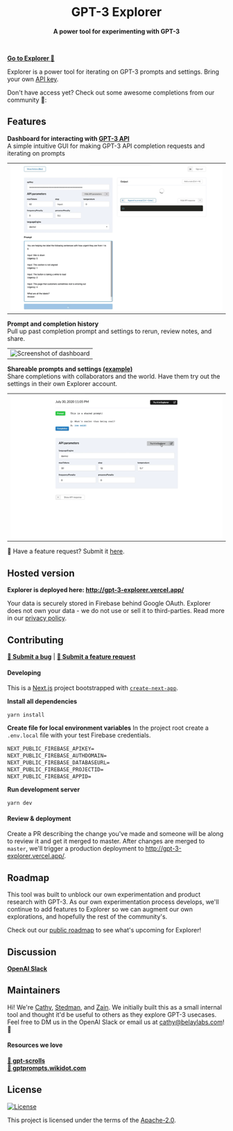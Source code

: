 <div align="center">
  <h1 href="http://gpt-3-explorer.vercel.app/">GPT-3 Explorer</h1>
  <p>
    <strong>A power tool for experimenting with GPT-3</strong>
  </p>
  <br />
</div>


<strong>[Go to Explorer 🚀](http://gpt-3-explorer.vercel.app/)</strong>

Explorer is a power tool for iterating on GPT-3 prompts and settings. Bring your own [API key](https://beta.openai.com/).

Don't have access yet? Check out some awesome completions from our community 🤗:



## Features

**Dashboard for interacting with [GPT-3 API](https://beta.openai.com/api-ref)**\
A simple intuitive GUI for making GPT-3 API completion requests and iterating on prompts
<table><tr><td>
<img src="misc/dashboard.gif" width=500 alt="Screenshot of dashboard">
</td></tr></table>


**Prompt and completion history**\
Pull up past completion prompt and settings to rerun, review notes, and share.
<table><tr><td>
<img src="misc/history.gif" width=500 alt="Screenshot of dashboard">
</td></tr></table>

**Shareable prompts and settings [(example)](https://gpt-3-explorer.vercel.app/p/R5WLwJTNWcCP7b0xwvEM)**\
Share completions with collaborators and the world. Have them try out the settings in their own Explorer account.
<table><tr><td>
<img src="misc/share.gif" width=500 alt="Screenshot of dashboard">
</td></tr></table>


🐥 Have a feature request? Submit it [here](https://github.com/belay-labs/gpt-explorer/issues/new?labels=feature-request&template=feature_request.md).


## Hosted version

**Explorer is deployed here: http://gpt-3-explorer.vercel.app/**

Your data is securely stored in Firebase behind Google OAuth. Explorer does not own your data - we do not use or sell it to third-parties. Read more in our [privacy policy](https://www.notion.so/belay/GPT-3-Explorer-Data-Privacy-cc78082a1d994b7ab8d37df0039a5017).


## Contributing

**[🐛 Submit a bug](https://github.com/belay-labs/gpt-explorer/issues/new?labels=bug&template=bug_report.md)** | **[🐥 Submit a feature request](https://github.com/belay-labs/gpt-explorer/issues/new?labels=feature-request&template=feature_request.md)**


#### Developing
This is a [Next.js](https://nextjs.org/) project bootstrapped with [`create-next-app`](https://github.com/vercel/next.js/tree/canary/packages/create-next-app).

**Install all dependencies**
```
yarn install
```

**Create file for local environment variables**
In the project root create a `.env.local` file with your test Firebase credentials.
```
NEXT_PUBLIC_FIREBASE_APIKEY=
NEXT_PUBLIC_FIREBASE_AUTHDOMAIN=
NEXT_PUBLIC_FIREBASE_DATABASEURL=
NEXT_PUBLIC_FIREBASE_PROJECTID=
NEXT_PUBLIC_FIREBASE_APPID=
```

**Run development server**
```
yarn dev
```


#### Review & deployment
 
Create a PR describing the change you've made and someone will be along to review it and get it merged to master. After changes are merged to `master`, we'll trigger a production deployment to http://gpt-3-explorer.vercel.app/.


## Roadmap

This tool was built to unblock our own experimentation and product research with GPT-3. As our own experimentation process develops, we'll continue to add features to Explorer so we can augment our own explorations, and hopefully the rest of the community's.

Check out our [public roadmap](https://github.com/belay-labs/gpt-explorer/projects) to see what's upcoming for Explorer!


## Discussion
**[OpenAI Slack](https://openai-api.slack.com/archives/C01763GPGTC/p1596216349338600)**


## Maintainers
Hi! We're [Cathy](https://github.com/cathykc), [Stedman](https://github.com/stedmanblake), and [Zain](https://github.com/tarzain). We initially built this as a small internal tool and thought it'd be useful to others as they explore GPT-3 usecases. Feel free to DM us in the OpenAI Slack or email us at cathy@belaylabs.com! 👋

#### Resources we love
**[📜 gpt-scrolls](https://github.com/maraoz/gpt-scrolls)**\
**[📖 gptprompts.wikidot.com](http://gptprompts.wikidot.com/)**


## License
[![License](https://img.shields.io/badge/License-Apache%202.0-blue.svg)](https://opensource.org/licenses/Apache-2.0)


This project is licensed under the terms of the [Apache-2.0](LICENSE).
